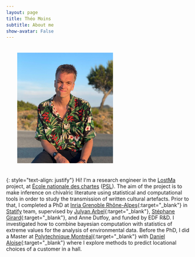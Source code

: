 ```yaml
---
layout: page
title: Théo Moins
subtitle: About me
show-avatar: False
---
```


<img class="center" src="/assets/img/photo_webpage2.jpg" height="300" hspace="30" vspace="20">

{: style="text-align: justify"}
Hi! I'm a research engineer in the [LostMa](https://www.chartes.psl.eu/en/research/centre-jean-mabillon/research-projects/lostma-lost-manuscripts-medieval-europe-modelling-transmission-texts) project, at [École nationale des chartes](https://www.chartes.psl.eu/en) ([PSL](https://psl.eu/)). The aim of the project is to make inference on chivalric literature using statistical and computational tools in order to study the transmission of written cultural artefacts.
Prior to that, I completed a PhD at [Inria Grenoble Rhône-Alpes](https://www.inria.fr/fr/centre-inria-grenoble-rhone-alpes){:target="_blank"} in [Statify](https://team.inria.fr/statify/) team, supervised by [Julyan Arbel](https://www.julyanarbel.com/){:target="_blank"}, [Stéphane Girard](http://mistis.inrialpes.fr/people/girard/){:target="_blank"}, and Anne Dutfoy, and funded by EDF R&D. I investigated how to combine bayesian computation with statistics of extreme values for the analysis of environmental data. 
Before the PhD, I did a Master at [Polytechnique Montréal](https://www.polymtl.ca/){:target="_blank"} with [Daniel Aloise](https://www.polymtl.ca/expertises/aloise-daniel){:target="_blank"} where I explore methods to predict locational choices of a customer in a hall.


